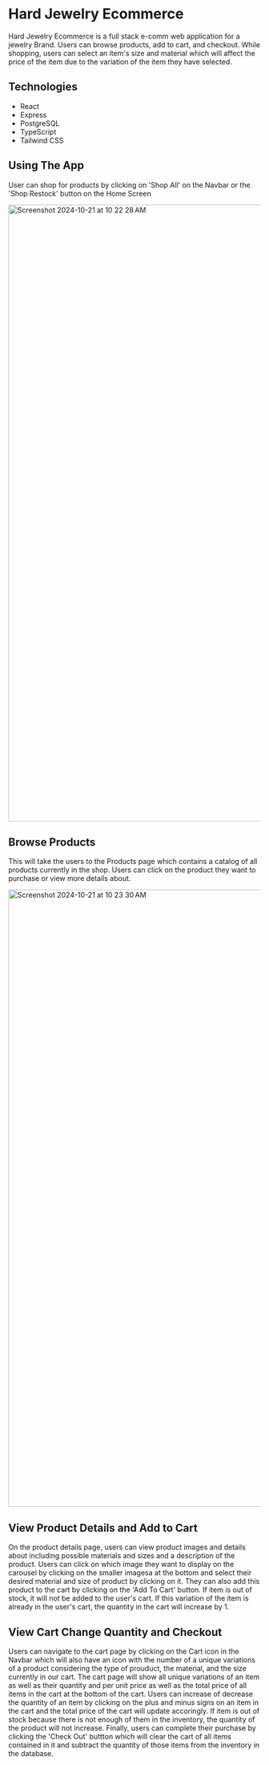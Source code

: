 # Hard Jewelry Ecommerce

Hard Jewelry Ecommerce is a full stack e-comm web application for a jewelry Brand. Users can browse products, add to cart, and checkout. While shopping, users can select an item's size and material which will affect the price of the item due to the variation of the item they have selected.

## Technologies
<ul>
<li>React</li>
<li>Express</li>
<li>PostgreSQL</li>
<li>TypeScript</li>
<li>Tailwind CSS</li>
</ul>

## Using The App
User can shop for products by clicking on 'Shop All' on the Navbar or the 'Shop Restock' button on the Home Screen

<img width="1231" alt="Screenshot 2024-10-21 at 10 22 28 AM" src="https://github.com/user-attachments/assets/bb343230-7883-48ce-9e99-9097ff5daec1">

## Browse Products
This will take the users to the Products page which contains a catalog of all products currently in the shop. Users can click on the product they want to purchase or view more details about.

<img width="1232" alt="Screenshot 2024-10-21 at 10 23 30 AM" src="https://github.com/user-attachments/assets/af7d6f64-343c-40f9-accf-9a3fc16a09a7">

## View Product Details and Add to Cart
On the product details page, users can view product images and details about including possible materials and sizes and a description of the product. Users can click on which image they want to display on the carousel by clicking on the smaller imagesa at the bottom and select their desired material and size of product by clicking on it. They can also add this product to the cart by clicking on the 'Add To Cart' button. If item is out of stock, it will not be added to the user's cart. If this variation of the item is already in the user's cart, the quantity in the cart will increase by 1.

## View Cart Change Quantity and Checkout 
Users can navigate to the cart page by clicking on the Cart icon in the Navbar which will also have an icon with the number of a unique variations of a product considering the type of prouduct, the material, and the size currently in our cart. The cart page will show all unique variations of an item as well as their quantity and per unit price as well as the total price of all items in the cart at the bottom of the cart. Users can increase of decrease the quantity of an item by clicking on the plus and minus signs on an item in the cart and the total price of the cart will update accoringly. If item is out of stock because there is not enough of them in the inventory, the quantity of the product will not increase. Finally, users can complete their purchase by clicking the 'Check Out' buttton which will clear the cart of all items contained in it and subtract the quantity of those items from the inventory in the database.
